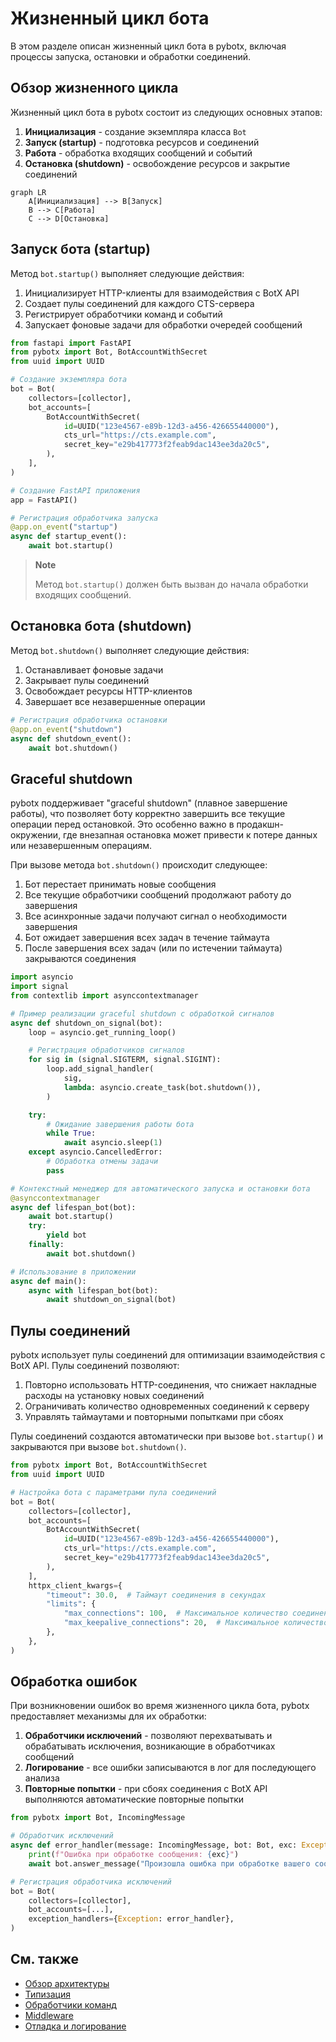 # Жизненный цикл бота

В этом разделе описан жизненный цикл бота в pybotx, включая процессы запуска, остановки и обработки соединений.


## Обзор жизненного цикла

Жизненный цикл бота в pybotx состоит из следующих основных этапов:

1. **Инициализация** - создание экземпляра класса `Bot`
2. **Запуск (startup)** - подготовка ресурсов и соединений
3. **Работа** - обработка входящих сообщений и событий
4. **Остановка (shutdown)** - освобождение ресурсов и закрытие соединений

```mermaid
graph LR
    A[Инициализация] --> B[Запуск]
    B --> C[Работа]
    C --> D[Остановка]
```

## Запуск бота (startup)

Метод `bot.startup()` выполняет следующие действия:

1. Инициализирует HTTP-клиенты для взаимодействия с BotX API
2. Создает пулы соединений для каждого CTS-сервера
3. Регистрирует обработчики команд и событий
4. Запускает фоновые задачи для обработки очередей сообщений

```python
from fastapi import FastAPI
from pybotx import Bot, BotAccountWithSecret
from uuid import UUID

# Создание экземпляра бота
bot = Bot(
    collectors=[collector],
    bot_accounts=[
        BotAccountWithSecret(
            id=UUID("123e4567-e89b-12d3-a456-426655440000"),
            cts_url="https://cts.example.com",
            secret_key="e29b417773f2feab9dac143ee3da20c5",
        ),
    ],
)

# Создание FastAPI приложения
app = FastAPI()

# Регистрация обработчика запуска
@app.on_event("startup")
async def startup_event():
    await bot.startup()
```

> **Note**
> 
> Метод `bot.startup()` должен быть вызван до начала обработки входящих сообщений.

## Остановка бота (shutdown)

Метод `bot.shutdown()` выполняет следующие действия:

1. Останавливает фоновые задачи
2. Закрывает пулы соединений
3. Освобождает ресурсы HTTP-клиентов
4. Завершает все незавершенные операции

```python
# Регистрация обработчика остановки
@app.on_event("shutdown")
async def shutdown_event():
    await bot.shutdown()
```

## Graceful shutdown

pybotx поддерживает "graceful shutdown" (плавное завершение работы), что позволяет боту корректно завершить все текущие операции перед остановкой. Это особенно важно в продакшн-окружении, где внезапная остановка может привести к потере данных или незавершенным операциям.

При вызове метода `bot.shutdown()` происходит следующее:

1. Бот перестает принимать новые сообщения
2. Все текущие обработчики сообщений продолжают работу до завершения
3. Все асинхронные задачи получают сигнал о необходимости завершения
4. Бот ожидает завершения всех задач в течение таймаута
5. После завершения всех задач (или по истечении таймаута) закрываются соединения

```python
import asyncio
import signal
from contextlib import asynccontextmanager

# Пример реализации graceful shutdown с обработкой сигналов
async def shutdown_on_signal(bot):
    loop = asyncio.get_running_loop()

    # Регистрация обработчиков сигналов
    for sig in (signal.SIGTERM, signal.SIGINT):
        loop.add_signal_handler(
            sig,
            lambda: asyncio.create_task(bot.shutdown()),
        )

    try:
        # Ожидание завершения работы бота
        while True:
            await asyncio.sleep(1)
    except asyncio.CancelledError:
        # Обработка отмены задачи
        pass

# Контекстный менеджер для автоматического запуска и остановки бота
@asynccontextmanager
async def lifespan_bot(bot):
    await bot.startup()
    try:
        yield bot
    finally:
        await bot.shutdown()

# Использование в приложении
async def main():
    async with lifespan_bot(bot):
        await shutdown_on_signal(bot)
```

## Пулы соединений

pybotx использует пулы соединений для оптимизации взаимодействия с BotX API. Пулы соединений позволяют:

1. Повторно использовать HTTP-соединения, что снижает накладные расходы на установку новых соединений
2. Ограничивать количество одновременных соединений к серверу
3. Управлять таймаутами и повторными попытками при сбоях

Пулы соединений создаются автоматически при вызове `bot.startup()` и закрываются при вызове `bot.shutdown()`.

```python
from pybotx import Bot, BotAccountWithSecret
from uuid import UUID

# Настройка бота с параметрами пула соединений
bot = Bot(
    collectors=[collector],
    bot_accounts=[
        BotAccountWithSecret(
            id=UUID("123e4567-e89b-12d3-a456-426655440000"),
            cts_url="https://cts.example.com",
            secret_key="e29b417773f2feab9dac143ee3da20c5",
        ),
    ],
    httpx_client_kwargs={
        "timeout": 30.0,  # Таймаут соединения в секундах
        "limits": {
            "max_connections": 100,  # Максимальное количество соединений
            "max_keepalive_connections": 20,  # Максимальное количество постоянных соединений
        },
    },
)
```

## Обработка ошибок

При возникновении ошибок во время жизненного цикла бота, pybotx предоставляет механизмы для их обработки:

1. **Обработчики исключений** - позволяют перехватывать и обрабатывать исключения, возникающие в обработчиках сообщений
2. **Логирование** - все ошибки записываются в лог для последующего анализа
3. **Повторные попытки** - при сбоях соединения с BotX API выполняются автоматические повторные попытки

```python
from pybotx import Bot, IncomingMessage

# Обработчик исключений
async def error_handler(message: IncomingMessage, bot: Bot, exc: Exception) -> None:
    print(f"Ошибка при обработке сообщения: {exc}")
    await bot.answer_message("Произошла ошибка при обработке вашего сообщения.")

# Регистрация обработчика исключений
bot = Bot(
    collectors=[collector],
    bot_accounts=[...],
    exception_handlers={Exception: error_handler},
)
```

## См. также

- [Обзор архитектуры](/architecture/overview/)
- [Типизация](/architecture/typing/)
- [Обработчики команд](/handlers/commands/)
- [Middleware](/handlers/middlewares/)
- [Отладка и логирование](/debug/logging/)
